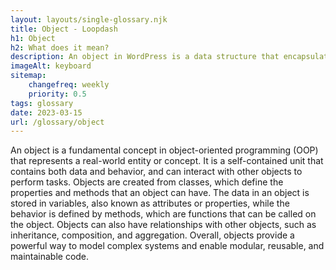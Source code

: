 ```yaml
--- 
layout: layouts/single-glossary.njk
title: Object - Loopdash
h1: Object
h2: What does it mean?
description: An object in WordPress is a data structure that encapsulates related properties and methods, allowing for modular and reusable code.
imageAlt: keyboard
sitemap:
	changefreq: weekly
	priority: 0.5
tags: glossary
date: 2023-03-15
url: /glossary/object
---
```


An object is a fundamental concept in object-oriented programming (OOP) that represents a real-world entity or concept. It is a self-contained unit that contains both data and behavior, and can interact with other objects to perform tasks. Objects are created from classes, which define the properties and methods that an object can have. The data in an object is stored in variables, also known as attributes or properties, while the behavior is defined by methods, which are functions that can be called on the object. Objects can also have relationships with other objects, such as inheritance, composition, and aggregation. Overall, objects provide a powerful way to model complex systems and enable modular, reusable, and maintainable code.
